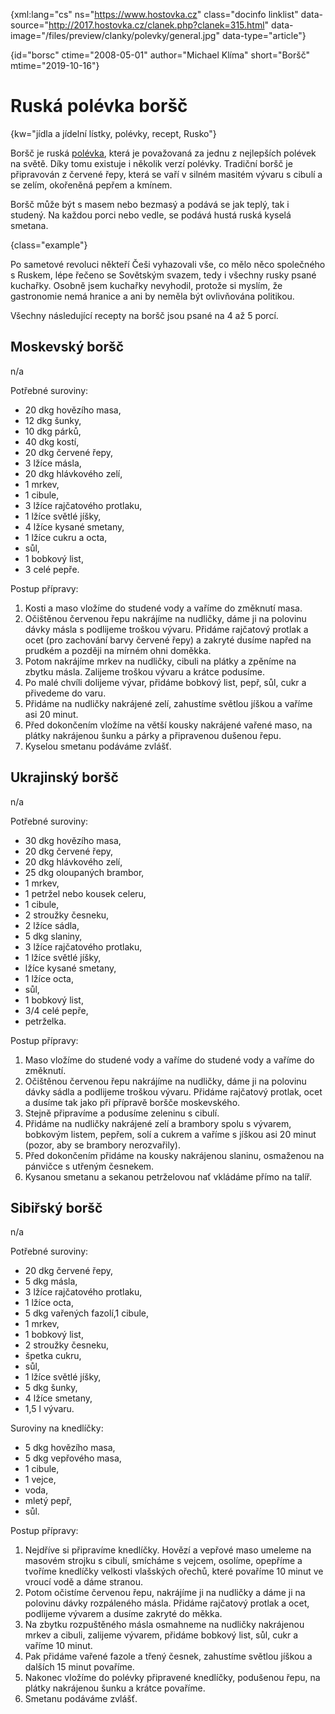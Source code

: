 {xml:lang="cs" ns="https://www.hostovka.cz" class="docinfo linklist" data-source="http://2017.hostovka.cz/clanek.php?clanek=315.html" data-image="/files/preview/clanky/polevky/general.jpg" data-type="article"}

{id="borsc" ctime="2008-05-01" author="Michael Klíma" short="Boršč" mtime="2019-10-16"}

# Ruská polévka boršč

{kw="jídla a jídelní lístky, polévky, recept, Rusko"}

Boršč je ruská [polévka][1], která je považovaná za jednu z nejlepších polévek na světě. Díky tomu existuje i několik verzí polévky. Tradiční boršč je připravován z červené řepy, která se vaří v silném masitém vývaru s cibulí a se zelím, okořeněná pepřem a kmínem.

Boršč může být s masem nebo bezmasý a podává se jak teplý, tak i studený. Na každou porci nebo vedle, se podává hustá ruská kyselá smetana.

{class="example"}

Po sametové revoluci někteří Češi vyhazovali vše, co mělo něco společného s Ruskem, lépe řečeno se Sovětským svazem, tedy i všechny rusky psané kuchařky. Osobně jsem kuchařky nevyhodil, protože si myslím, že gastronomie nemá hranice a ani by neměla být ovlivňována politikou.

Všechny následující recepty na boršč jsou psané na 4 až 5 porcí.

## Moskevský boršč

n/a

Potřebné suroviny:

 - 20 dkg hovězího masa,
 - 12 dkg šunky,
 - 10 dkg párků,
 - 40 dkg kostí,
 - 20 dkg červené řepy,
 - 3 lžíce másla,
 - 20 dkg hlávkového zelí,
 - 1 mrkev,
 - 1 cibule,
 - 3 lžíce rajčatového protlaku,
 - 1 lžíce světlé jíšky,
 - 4 lžíce kysané smetany,
 - 1 lžíce cukru a octa,
 - sůl,
 - 1 bobkový list,
 - 3 celé pepře.

Postup přípravy:

 1. Kosti a maso vložíme do studené vody a vaříme do změknutí masa.
 2. Očištěnou červenou řepu nakrájíme na nudličky, dáme ji na polovinu dávky másla s podlijeme troškou vývaru. Přidáme rajčatový protlak a ocet (pro zachování barvy červené řepy) a zakryté dusíme napřed na prudkém a později na mírném ohni doměkka.
 3. Potom nakrájíme mrkev na nudličky, cibuli na plátky a zpěníme na zbytku másla. Zalijeme troškou vývaru a krátce podusíme.
 4. Po malé chvíli dolijeme vývar, přidáme bobkový list, pepř, sůl, cukr a přivedeme do varu.
 5. Přidáme na nudličky nakrájené zelí, zahustíme světlou jíškou a vaříme asi 20 minut.
 6. Před dokončením vložíme na větší kousky nakrájené vařené maso, na plátky nakrájenou šunku a párky a připravenou dušenou řepu.
 7. Kyselou smetanu podáváme zvlášť.

## Ukrajinský boršč

n/a

Potřebné suroviny:

 - 30 dkg hovězího masa,
 - 20 dkg červené řepy,
 - 20 dkg hlávkového zelí,
 - 25 dkg oloupaných brambor,
 - 1 mrkev,
 - 1 petržel nebo kousek celeru,
 - 1 cibule,
 - 2 stroužky česneku,
 - 2 lžíce sádla,
 - 5 dkg slaniny,
 - 3 lžíce rajčatového protlaku,
 - 1 lžíce světlé jíšky,
 - lžíce kysané smetany,
 - 1 lžíce octa,
 - sůl,
 - 1 bobkový list,
 - 3/4 celé pepře,
 - petrželka.

Postup přípravy:

 1. Maso vložíme do studené vody a vaříme do studené vody a vaříme do změknutí.
 2. Očištěnou červenou řepu nakrájíme na nudličky, dáme ji na polovinu dávky sádla a podlijeme troškou vývaru. Přidáme rajčatový protlak, ocet a dusíme tak jako při přípravě boršče moskevského.
 3. Stejně připravíme a podusíme zeleninu s cibulí.
 4. Přidáme na nudličky nakrájené zelí a brambory spolu s vývarem, bobkovým listem, pepřem, solí a cukrem a vaříme s jíškou asi 20 minut (pozor, aby se brambory nerozvařily).
 5. Před dokončením přidáme na kousky nakrájenou slaninu, osmaženou na pánvičce s utřeným česnekem.
 6. Kysanou smetanu a sekanou petrželovou nať vkládáme přímo na talíř.

## Sibiřský boršč

n/a

Potřebné suroviny:

 - 20 dkg červené řepy,
 - 5 dkg másla,
 - 3 lžíce rajčatového protlaku,
 - 1 lžíce octa,
 - 5 dkg vařených fazolí,1 cibule,
 - 1 mrkev,
 - 1 bobkový list,
 - 2 stroužky česneku,
 - špetka cukru,
 - sůl,
 - 1 lžíce světlé jíšky,
 - 5 dkg šunky,
 - 4 lžíce smetany,
 - 1,5 l vývaru.

Suroviny na knedlíčky:

 - 5 dkg hovězího masa,
 - 5 dkg vepřového masa,
 - 1 cibule,
 - 1 vejce,
 - voda,
 - mletý pepř,
 - sůl.

 Postup přípravy:

 1. Nejdříve si připravíme knedlíčky. Hovězí a vepřové maso umeleme na masovém strojku s cibulí, smícháme s vejcem, osolíme, opepříme a tvoříme knedlíčky velkosti vlašských ořechů, které povaříme 10 minut ve vroucí vodě a dáme stranou.
 2. Potom očistíme červenou řepu, nakrájíme ji na nudličky a dáme ji na polovinu dávky rozpáleného másla. Přidáme rajčatový protlak a ocet, podlijeme vývarem a dusíme zakryté do měkka.
 3. Na zbytku rozpuštěného másla osmahneme na nudličky nakrájenou mrkev a cibuli, zalijeme vývarem, přidáme bobkový list, sůl, cukr a vaříme 10 minut.
 4. Pak přidáme vařené fazole a třený česnek, zahustíme světlou jíškou a dalších 15 minut povaříme.
 5. Nakonec vložíme do polévky připravené knedlíčky, podušenou řepu, na plátky nakrájenou šunku a krátce povaříme.
 6. Smetanu podáváme zvlášť.

 [1]: /polevky


